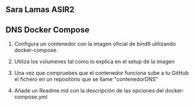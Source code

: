 ## Sara Lamas       ASIR2

## DNS Docker Compose


1. Configura un contenedor con la imagen oficial de bind9 utilizando docker-compose.



2. Utiliza los volumenes tal como lo explica en el setup de la imagen



3. Una vez que compruebes que el contenedor funciona sube a tu GitHub el fichero en un repositorio que se llame "contenedorDNS"





4. Añade un Readme.md con la descripción de las opciones del docker-compose.yml





